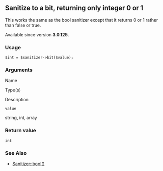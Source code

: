 Sanitize to a bit, returning only integer 0 or 1
------------------------------------------------

This works the same as the bool sanitizer except that it returns 0 or 1 rather than false or true.

Available since version **3.0.125**.

### Usage

    $int = $sanitizer->bit($value);

### Arguments

Name

Type(s)

Description

`value`

string, int, array

### Return value

`int`

### See Also

*   [Sanitizer::bool()](/api/ref/sanitizer/bool/)

